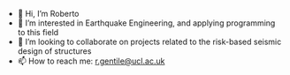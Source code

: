 - 👋 Hi, I’m Roberto
- 👀 I’m interested in Earthquake Engineering, and applying programming to this field
- 💞️ I’m looking to collaborate on projects related to the risk-based seismic design of structures
- 📫 How to reach me: r.gentile@ucl.ac.uk

<!---
robgen/robgen is a ✨ special ✨ repository because its `README.md` (this file) appears on your GitHub profile.
You can click the Preview link to take a look at your changes.
--->
